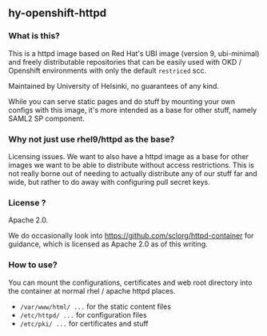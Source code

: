## hy-openshift-httpd 

### What is this?

This is a httpd image based on Red Hat's UBI image (version 9, ubi-minimal) and 
freely distributable repositories that can be easily used with OKD / Openshift 
environments with only the default `restriced` scc.

Maintained by University of Helsinki, no guarantees of any kind.

While you can serve static pages and do stuff by mounting your own configs with this 
image, it's more intended as a base for other stuff, namely SAML2 SP component.

### Why not just use rhel9/httpd as the base?

Licensing issues. We want to also have a httpd image as a base for other images 
we want to be able to distribute without access restrictions. This is not 
really borne out of needing to actually distribute any of our stuff far and wide, 
but rather to do away with configuring pull secret keys.

### License ?

Apache 2.0.

We do occasionally look into https://github.com/sclorg/httpd-container for guidance, 
which is licensed as Apache 2.0 as of this writing. 

### How to use?

You can mount the configurations, certificates and web root directory into 
the container at normal rhel / apache httpd places.

* `/var/www/html/ ...` for the static content files 
* `/etc/httpd/ ...` for configuration files
* `/etc/pki/ ...` for certificates and stuff
